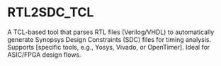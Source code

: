 # RTL2SDC_TCL
A TCL-based tool that parses RTL files (Verilog/VHDL) to automatically generate Synopsys Design Constraints (SDC) files for timing analysis. Supports [specific tools, e.g., Yosys, Vivado, or OpenTimer]. Ideal for ASIC/FPGA design flows.
